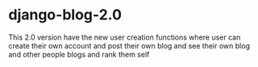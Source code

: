# django-blog-2.0
This 2.0 version  have the new user creation functions where user can create their own account and post their own blog and see their own blog and other people blogs and rank them self
